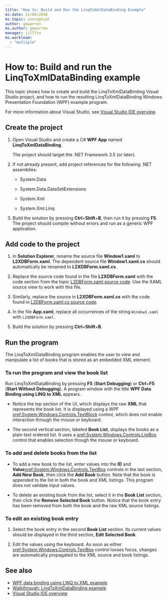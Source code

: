 ```yaml
---
title: "How to: Build and Run the LinqToXmlDataBinding Example"
ms.date: 11/04/2016
ms.topic: conceptual
author: gewarren
ms.author: gewarren
manager: jillfra
ms.workload:
  - "multiple"
---
```

# How to: Build and run the LinqToXmlDataBinding example

This topic shows how to create and build the LinqToXmlDataBinding Visual Studio project, and how to run the resulting LinqToXmlDataBinding Windows Presentation Foundation (WPF) example program.

For more information about Visual Studio, see [Visual Studio IDE overview](../get-started/visual-studio-ide.md).

## Create the project

1. Open Visual Studio and create a C# **WPF App** named **LinqToXmlDataBinding**.

   The project should target the .NET Framework 3.5 (or later).

1. If not already present, add project references for the following .NET assemblies:

    - System.Data

    - System.Data.DataSetExtensions

    - System.Xml

    - System.Xml.Linq

1. Build the solution by pressing **Ctrl**+**Shift**+**B**, then run it by pressing **F5**. The project should compile without errors and run as a generic WPF application.

## Add code to the project

1. In **Solution Explorer**, rename the source file **Window1.xaml** to **L2XDBForm.xaml**. The dependent source file **Window1.xaml.cs** should automatically be renamed to **L2XDBForm.xaml.cs**.

1. Replace the source code found in the file **L2XDBForm.xaml** with the code section from the topic [L2DBForm.xaml source code](../designers/l2dbform-xaml-source-code.md). Use the XAML source view to work with this file.

1. Similarly, replace the source in **L2XDBForm.xaml.cs** with the code found in [L2DBForm.xaml.cs source code](../designers/l2dbform-xaml-cs-source-code.md).

1. In the file **App.xaml**, replace all occurrences of the string `Window1.xaml` with `L2XDBForm.xaml`.

1. Build the solution by pressing **Ctrl**+**Shift**+**B**.

## Run the program

The LinqToXmlDataBinding program enables the user to view and manipulate a list of books that is stored as an embedded XML element.

### To run the program and view the book list

Run LinqToXmlDataBinding by pressing **F5** (**Start Debugging**) or **Ctrl**+**F5** (**Start Without Debugging**). A program window with the title **WPF Data Binding using LINQ to XML** appears.

- Notice the top section of the UI, which displays the raw **XML** that represents the book list. It is displayed using a WPF <xref:System.Windows.Controls.TextBlock> control, which does not enable interaction through the mouse or keyboard.

- The second vertical section, labeled **Book List**, displays the books as a plain text ordered list. It uses a <xref:System.Windows.Controls.ListBox> control that enables selection though the mouse or keyboard.

### To add and delete books from the list

- To add a new book to the list, enter values into the **ID** and **Value**<xref:System.Windows.Controls.TextBox> controls in the last section, **Add New Book**, then click the **Add Book** button. Note that the book is appended to the list in both the book and XML listings. This program does not validate input values.

- To delete an existing book from the list, select it in the **Book List** section, then click the **Remove Selected Book** button. Notice that the book entry has been removed from both the book and the raw XML source listings.

### To edit an existing book entry

1. Select the book entry in the second **Book List** section. Its current values should be displayed in the third section, **Edit Selected Book**.

1. Edit the values using the keyboard. As soon as either <xref:System.Windows.Controls.TextBox> control looses focus, changes are automatically propagated to the XML source and book listings.

## See also

- [WPF data binding using LINQ to XML example](../designers/wpf-data-binding-using-linq-to-xml-example.md)
- [Walkthrough: LinqToXmlDataBinding example](../designers/walkthrough-linqtoxmldatabinding-example.md)
- [Visual Studio IDE overview](../get-started/visual-studio-ide.md)